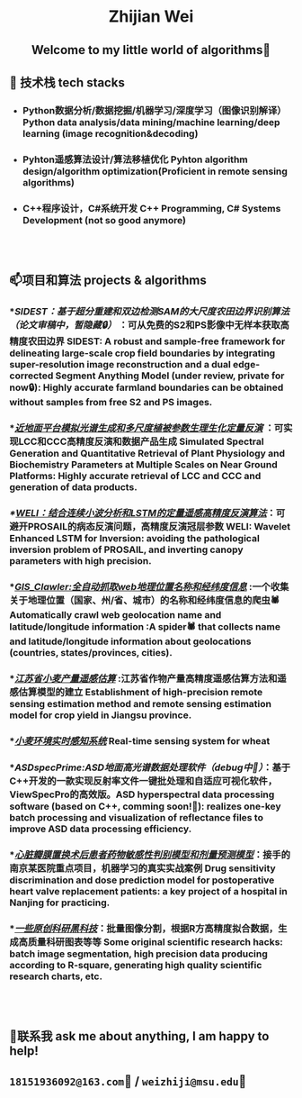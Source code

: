 #  <div align="center"> Zhijian Wei
## <div align="center"> Welcome to my little world of algorithms👋




##  🔭 技术栈 tech stacks<br>
   
* ###  Python数据分析/数据挖掘/机器学习/深度学习（图像识别解译）Python data analysis/data mining/machine learning/deep learning (image recognition&decoding)
* ###  Pyhton遥感算法设计/算法移植优化 Pyhton algorithm design/algorithm optimization(Proficient in remote sensing algorithms)
* ###  C++程序设计，C#系统开发 C++ Programming, C# Systems Development (not so good anymore)
  
<br>
<br>

##  📫项目和算法 projects & algorithms<br>
### **SIDEST：基于超分重建和双边检测SAM的大尺度农田边界识别算法（论文审稿中，暂隐藏🔒）* ：可从免费的S2和PS影像中无样本获取高精度农田边界 SIDEST: A robust and sample-free framework for delineating large-scale crop field boundaries by integrating super-resolution image reconstruction and a dual edge-corrected Segment Anything Model (under review, private for now🔒): Highly accurate farmland boundaries can be obtained without samples from free S2 and PS images.
### **[近地面平台模拟光谱生成和多尺度植被参数生理生化定量反演](https://github.com/ZhijianWei/RS_Quantitative_Parameters_Retrieval)* ：可实现LCC和CCC高精度反演和数据产品生成 Simulated Spectral Generation and Quantitative Retrieval of Plant Physiology and Biochemistry Parameters at Multiple Scales on Near Ground Platforms: Highly accurate retrieval of LCC and CCC and generation of data products.
### _*[WELI：结合连续小波分析和LSTM的定量遥感高精度反演算法](https://github.com/ZhijianWei/WELI-Wavelet-Enhanced-LSTM-for-Inversion)_：可避开PROSAIL的病态反演问题，高精度反演冠层参数 WELI: Wavelet Enhanced LSTM for Inversion: avoiding the pathological inversion problem of PROSAIL, and inverting canopy parameters with high precision.
### **[GIS_Clawler:全自动抓取web地理位置名称和经纬度信息](https://github.com/ZhijianWei/GIS_Crawler)* :一个收集关于地理位置（国家、州/省、城市）的名称和经纬度信息的爬虫🕷️ Automatically crawl web geolocation name and latitude/longitude information :A spider🕷️ that collects name and latitude/longitude information about geolocations (countries, states/provinces, cities).
### **[江苏省小麦产量遥感估算](https://github.com/ZhijianWei/RS-YieldEstimationModel-for-JS)* :江苏省作物产量高精度遥感估算方法和遥感估算模型的建立 Establishment of high-precision remote sensing estimation method and remote sensing estimation model for crop yield in Jiangsu province.
### **[小麦环境实时感知系统](https://github.com/ZhijianWei/RS-YieldEstimationModel-for-JS)* Real-time sensing system for wheat
### *_ASDspecPrime:ASD地面高光谱数据处理软件（debug中🚀）_：基于C++开发的一款实现反射率文件一键批处理和自适应可视化软件，ViewSpecPro的高效版。ASD hyperspectral data processing software (based on C++, comming soon!🚀): realizes one-key batch processing and visualization of reflectance files to improve ASD data processing efficiency.
### *_[心脏瓣膜置换术后患者药物敏感性判别模型和剂量预测模型](https://github.com/ZhijianWei/Machine_Learning)_：接手的南京某医院重点项目，机器学习的真实实战案例 Drug sensitivity discrimination and dose prediction model for postoperative heart valve replacement patients: a key project of a hospital in Nanjing for practicing.
### *_[一些原创科研黑科技](https://github.com/ZhijianWei/Original_Toolkits)_：批量图像分割，根据R方高精度拟合数据，生成高质量科研图表等等 Some original scientific research hacks: batch image segmentation, high precision data producing according to R-square, generating high quality scientific research charts, etc.

<br><br>

## 🤗联系我 ask me about anything, I am happy to help! <br>
## ``18151936092@163.com``📧 / ``weizhiji@msu.edu``📧



